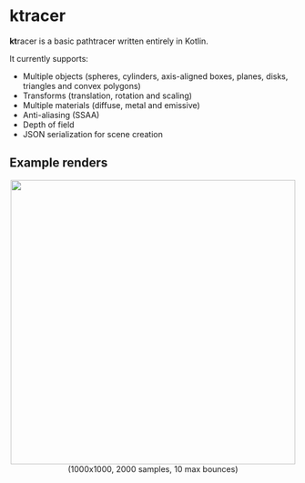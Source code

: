 # ktracer
**kt**racer is a basic pathtracer written entirely in Kotlin. 

It currently supports:
- Multiple objects (spheres, cylinders, axis-aligned boxes, planes, disks, triangles and convex polygons)
- Transforms (translation, rotation and scaling)
- Multiple materials (diffuse, metal and emissive)
- Anti-aliasing (SSAA) 
- Depth of field
- JSON serialization for scene creation

## Example renders
<p align="center">
  <img src="https://user-images.githubusercontent.com/47495425/181196535-02636df5-d913-4893-9cff-59aea2e430f1.png" width=500/><br>
  (1000x1000, 2000 samples, 10 max bounces)
</p>
